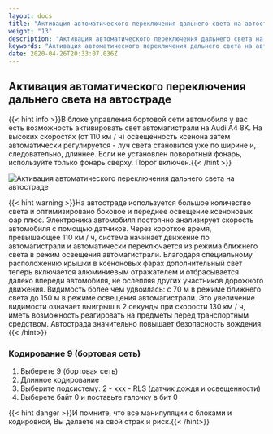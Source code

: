 ```yaml
---
layout: docs
title: "Активация автоматического переключения дальнего света на автостраде  "
weight: "13"
description: "Активация автоматического переключения дальнего света на автостраде  "
keywords: "Активация автоматического переключения дальнего света на автостраде  "
date: 2020-04-26T20:33:07.036Z
---
```

## Активация автоматического переключения дальнего света на автостраде

{{< hint info >}}В блоке управления бортовой сети автомобиля у вас есть возможность активировать свет автомагистрали на Audi A4 8K. На высоких скоростях (от 110 км / ч) освещенность ксенона затем автоматически регулируется - луч света становится уже по ширине и, следовательно, длиннее. Если не установлен поворотный фонарь, используйте только фонарь сверху. Порог включен.{{< /hint >}}

![Активация автоматического переключения дальнего света на автостраде  ](/images/uploads/autobahnlicht_667x500.jpg "Активация автоматического переключения дальнего света на автостраде  ")

{{< hint warning >}}На автостраде используется большое количество света и оптимизировано боковое и переднее освещение ксеноновых фар плюс. Электроника автомобиля постоянно анализирует скорость автомобиля с помощью датчиков. Через короткое время, превышающее 110 км / ч, система начинает движение по автомагистрали и автоматически переключается из режима ближнего света в режим освещения автомагистрали. Благодаря специальному расположению крышки в ксеноновых фарах дополнительный свет теперь включается алюминиевым отражателем и отбрасывается далеко впереди автомобиля, не ослепляя других участников дорожного движения. Видимость более чем удвоилась: с 70 м в режиме ближнего света до 150 м в режиме освещения автомагистрали. Это увеличение видимости означает выигрыш в 2 секунды при скорости 130 км / ч, иметь возможность реагировать на предметы перед транспортным средством. Автострада значительно повышает безопасность вождения.{{< /hint>}}

### **Кодирование 9 (бортовая сеть)**

1. Выберете 9 (бортовая сеть)
2. Длинное кодирование
3. Выберите подсистему: 2 - xxx - RLS (датчик дождя и освещенности)
4. Выберете байт 0 и поставьте галочку в бит 0

{{< hint danger >}}И помните, что все манипуляции с блоками и кодировкой, Вы делаете на свой страх и риск.{{< /hint>}}